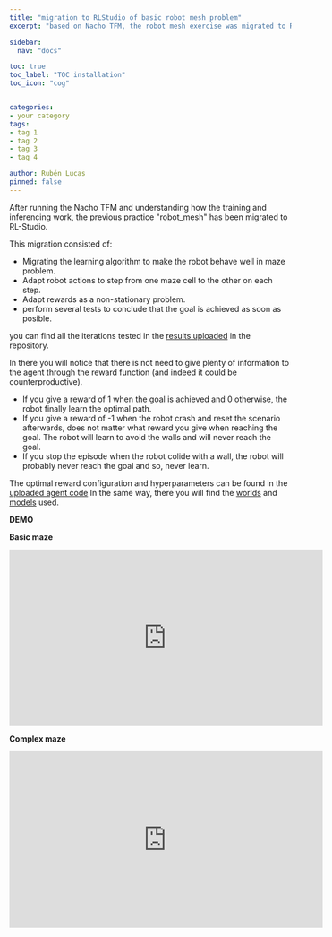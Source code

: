 ```yaml
---
title: "migration to RLStudio of basic robot mesh problem"
excerpt: "based on Nacho TFM, the robot mesh exercise was migrated to RL-Studio"

sidebar:
  nav: "docs"

toc: true
toc_label: "TOC installation"
toc_icon: "cog"


categories:
- your category
tags:
- tag 1
- tag 2
- tag 3
- tag 4

author: Rubén Lucas
pinned: false
---
```


After running the Nacho TFM and understanding how the training and inferencing work, the previous practice "robot_mesh" has been migrated to RL-Studio.

This migration consisted of:
  -  Migrating the learning algorithm to make the robot behave well in maze problem.
  -  Adapt robot actions to step from one maze cell to the other on each step.
  -  Adapt rewards as a non-stationary problem.
  -  perform several tests to conclude that the goal is achieved as soon as posible.

you can find all the iterations tested in the [results uploaded](https://github.com/RoboticsLabURJC/2020-phd-ruben-lucas/tree/master/RL_Unibotics/RL-Studio/robot_mesh/agents/logs) in the repository.

In there you will notice that there is not need to give plenty of information to the agent through the reward function (and indeed it could be counterproductive).
   - If you give a reward of 1 when the goal is achieved and 0 otherwise, the robot finally learn the optimal path.
   - If you give a reward of -1 when the robot crash and reset the scenario afterwards, does not matter what reward you give when reaching the goal.
   The robot will learn to avoid the walls and will never reach the goal.
   - If you stop the episode when the robot colide with a wall, the robot will probably never reach the goal and so, never learn.

The optimal reward configuration and hyperparameters can be found in the [uploaded agent code](https://github.com/RoboticsLabURJC/2020-phd-ruben-lucas/tree/master/RL_Unibotics/RL-Studio/robot_mesh/agents)
In the same way, there you will find the [worlds](https://github.com/RoboticsLabURJC/2020-phd-ruben-lucas/tree/master/RL_Unibotics/RL-Studio/robot_mesh/world) and [models](https://github.com/RoboticsLabURJC/2020-phd-ruben-lucas/tree/master/RL_Unibotics/RL-Studio/robot_mesh/model) used.

<strong>DEMO</strong>

<strong>Basic maze</strong>

<iframe width="560" height="315" src="https://www.youtube.com/embed/HxAJtyRjt4g" title="YouTube video player" frameborder="0" allow="accelerometer; autoplay; clipboard-write; encrypted-media; gyroscope; picture-in-picture" allowfullscreen></iframe>

<strong>Complex maze</strong>

<iframe width="560" height="315" src="https://www.youtube.com/embed/UssHBsG9Ats" title="YouTube video player" frameborder="0" allow="accelerometer; autoplay; clipboard-write; encrypted-media; gyroscope; picture-in-picture" allowfullscreen></iframe>

